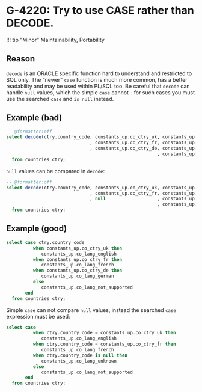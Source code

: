 # G-4220: Try to use CASE rather than DECODE.

!!! tip "Minor"
    Maintainability, Portability

## Reason

`decode` is an ORACLE specific function hard to understand and restricted to SQL only. The “newer” `case` function is much more common, has a better readability and may be used within PL/SQL too. Be careful that `decode` can handle `null` values, which the simple `case` cannot - for such cases you must use the searched `case` and `is null` instead.

## Example (bad)

``` sql
-- @formatter:off
select decode(ctry.country_code, constants_up.co_ctry_uk, constants_up.co_lang_english 
                               , constants_up.co_ctry_fr, constants_up.co_lang_french
                               , constants_up.co_ctry_de, constants_up.co_lang_german
                                                        , constants_up.co_lang_not_supported)
  from countries ctry;
```

`null` values can be compared in `decode`:

``` sql
-- @formatter:off
select decode(ctry.country_code, constants_up.co_ctry_uk, constants_up.co_lang_english 
                               , constants_up.co_ctry_fr, constants_up.co_lang_french
                               , null                   , constants_up.co_lang_unknown
                                                        , constants_up.co_lang_not_supported)
  from countries ctry;
```

## Example (good)

``` sql
select case ctry.country_code
          when constants_up.co_ctry_uk then
             constants_up.co_lang_english
          when constants_up.co_ctry_fr then
             constants_up.co_lang_french
          when constants_up.co_ctry_de then
             constants_up.co_lang_german
          else
             constants_up.co_lang_not_supported
       end
  from countries ctry;
```

Simple `case` can not compare `null` values, instead the searched `case` expression must be used:

``` sql
select case
          when ctry.country_code = constants_up.co_ctry_uk then
             constants_up.co_lang_english
          when ctry.country_code = constants_up.co_ctry_fr then
             constants_up.co_lang_french
          when ctry.country_code is null then
             constants_up.co_lang_unknown
          else
             constants_up.co_lang_not_supported
       end
  from countries ctry;
```